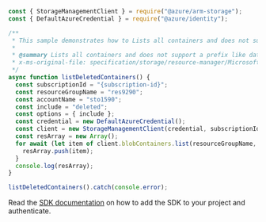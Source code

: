 ```javascript
const { StorageManagementClient } = require("@azure/arm-storage");
const { DefaultAzureCredential } = require("@azure/identity");

/**
 * This sample demonstrates how to Lists all containers and does not support a prefix like data plane. Also SRP today does not return continuation token.
 *
 * @summary Lists all containers and does not support a prefix like data plane. Also SRP today does not return continuation token.
 * x-ms-original-file: specification/storage/resource-manager/Microsoft.Storage/stable/2021-09-01/examples/DeletedBlobContainersList.json
 */
async function listDeletedContainers() {
  const subscriptionId = "{subscription-id}";
  const resourceGroupName = "res9290";
  const accountName = "sto1590";
  const include = "deleted";
  const options = { include };
  const credential = new DefaultAzureCredential();
  const client = new StorageManagementClient(credential, subscriptionId);
  const resArray = new Array();
  for await (let item of client.blobContainers.list(resourceGroupName, accountName, options)) {
    resArray.push(item);
  }
  console.log(resArray);
}

listDeletedContainers().catch(console.error);
```

Read the [SDK documentation](https://github.com/Azure/azure-sdk-for-js/blob/%40azure%2Farm-storage_17.2.0/sdk/storage/arm-storage/README.md) on how to add the SDK to your project and authenticate.
